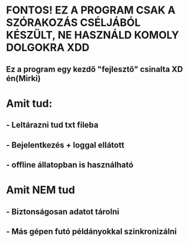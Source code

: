 # FONTOS! EZ A PROGRAM CSAK A SZÓRAKOZÁS CSÉLJÁBÓL KÉSZÜLT, NE HASZNÁLD KOMOLY DOLGOKRA XDD
## Ez a program egy kezdő "fejlesztő" csinalta XD én(Mirki)
# Amit tud:
## - Leltárazni tud txt fileba
## - Bejelentkezés + loggal ellátott 
## - offline állatopban is használható 
# Amit NEM tud
## - Biztonságosan adatot tárolni 
## - Más gépen futó példányokkal szinkronizálni